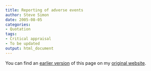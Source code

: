 ```yaml
---
title: Reporting of adverse events
author: Steve Simon
date: 2005-08-05
categories:
- Quotation
tags:
- Critical appraisal
- To be updated
output: html_document
---
```


You can find an [earlier version][sim1] of this page on my [original website][sim2].

[sim1]: http://www.pmean.com/05/AllScientificWork.html
[sim2]: http://www.pmean.com/original_site.html
